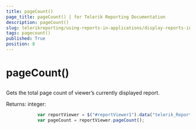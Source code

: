 ```yaml
---
title: pageCount()
page_title: pageCount() | for Telerik Reporting Documentation
description: pageCount()
slug: telerikreporting/using-reports-in-applications/display-reports-in-applications/web-application/html5-report-viewer/api-reference/reportviewer/methods/pagecount()
tags: pagecount()
published: True
position: 8
---
```


# pageCount()



## 

Gets the total page count of viewer’s currently displayed report.         

Returns: integer:         

	
````js
            var reportViewer = $("#reportViewer1").data("telerik_ReportViewer");
            var pageCount = reportViewer.pageCount();
````

